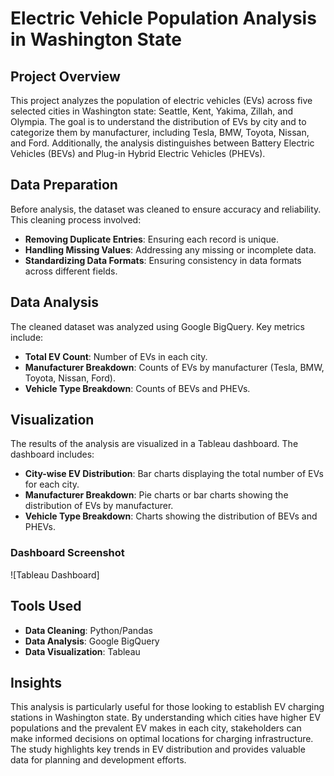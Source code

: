 # Electric Vehicle Population Analysis in Washington State

## Project Overview

This project analyzes the population of electric vehicles (EVs) across five selected cities in Washington state: Seattle, Kent, Yakima, Zillah, and Olympia. The goal is to understand the distribution of EVs by city and to categorize them by manufacturer, including Tesla, BMW, Toyota, Nissan, and Ford. Additionally, the analysis distinguishes between Battery Electric Vehicles (BEVs) and Plug-in Hybrid Electric Vehicles (PHEVs).

## Data Preparation

Before analysis, the dataset was cleaned to ensure accuracy and reliability. This cleaning process involved:

- **Removing Duplicate Entries**: Ensuring each record is unique.
- **Handling Missing Values**: Addressing any missing or incomplete data.
- **Standardizing Data Formats**: Ensuring consistency in data formats across different fields.

## Data Analysis

The cleaned dataset was analyzed using Google BigQuery. Key metrics include:

- **Total EV Count**: Number of EVs in each city.
- **Manufacturer Breakdown**: Counts of EVs by manufacturer (Tesla, BMW, Toyota, Nissan, Ford).
- **Vehicle Type Breakdown**: Counts of BEVs and PHEVs.

## Visualization

The results of the analysis are visualized in a Tableau dashboard. The dashboard includes:

- **City-wise EV Distribution**: Bar charts displaying the total number of EVs for each city.
- **Manufacturer Breakdown**: Pie charts or bar charts showing the distribution of EVs by manufacturer.
- **Vehicle Type Breakdown**: Charts showing the distribution of BEVs and PHEVs.

### Dashboard Screenshot

![Tableau Dashboard]

## Tools Used

- **Data Cleaning**: Python/Pandas
- **Data Analysis**: Google BigQuery
- **Data Visualization**: Tableau

## Insights

This analysis is particularly useful for those looking to establish EV charging stations in Washington state. By understanding which cities have higher EV populations and the prevalent EV makes in each city, stakeholders can make informed decisions on optimal locations for charging infrastructure. The study highlights key trends in EV distribution and provides valuable data for planning and development efforts.


